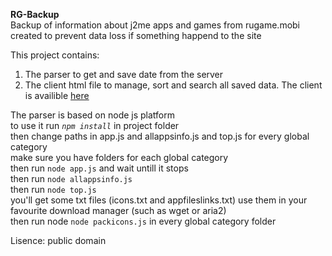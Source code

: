  **RG-Backup**   
 Backup of information about j2me apps and games from rugame.mobi  
 created to prevent data loss if something happend to the site  

This project contains:
1. The parser to get and save date from the server
2. The client html file to manage, sort and search all saved data.
The client is availible [here](https://remixer-dec.github.io/rg-backup)

The parser is based on node js platform  
to use it run *`npm install`* in project folder  
then change paths in app.js and allappsinfo.js and top.js for every global category  
make sure you have folders for each global category  
then run `node app.js` and wait untill it stops  
then run `node allappsinfo.js`  
then run `node top.js`  
you'll get some txt files (icons.txt and appfileslinks.txt) use them in your favourite download manager (such as wget or aria2)  
then run node `node packicons.js` in every global category folder  

Lisence: public domain
